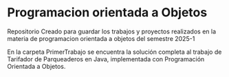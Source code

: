 # Programacion orientada a Objetos
Repositorio Creado para guardar los trabajos y proyectos realizados en la materia de programacion orientada a objetos del semestre 2025-1

En la carpeta PrimerTrabajo se encuentra la solución completa al trabajo de Tarifador de Parqueaderos en Java, implementada con Programación Orientada a Objetos.
